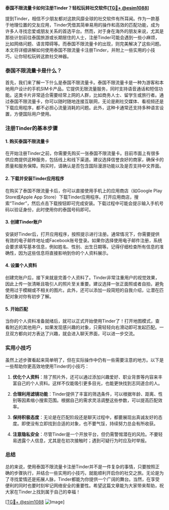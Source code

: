 **泰国不限流量卡如何注册Tinder？轻松玩转社交软件[[TG💪+ @esim1088](https://t.me/s/esim1088)]**

提到Tinder，相信不少朋友都对这款风靡全球的社交软件有所耳闻。作为一款基于地理位置的交友应用，Tinder凭借其简单易用的操作和高效的匹配功能，成为许多人寻找恋爱或朋友关系的首选平台。然而，对于身在海外的朋友来说，尤其是那些计划前往泰国旅游或长期居住的人士，注册Tinder可能会遇到一些小麻烦，比如网络问题、语言障碍等。而泰国不限流量卡的出现，则完美解决了这些问题。本文将详细讲解如何使用泰国不限流量卡注册Tinder，并附上一些实用的小技巧，让你轻松玩转这款社交神器。

### 泰国不限流量卡是什么？

首先，我们来了解一下什么是泰国不限流量卡。泰国不限流量卡是一种为游客和本地用户设计的手机SIM卡产品，它提供无限流量服务，同时支持语音通话和短信功能。这类卡片非常适合需要经常上网的人群，比如商务人士、留学生或旅行者。通过泰国不限流量卡，你可以随时随地连接互联网，无论是刷社交媒体、看视频还是下载应用程序，都不必担心流量消耗的问题。此外，这种卡通常还支持多种语言设置，方便国际用户使用。

### 注册Tinder的基本步骤

#### 1. 购买泰国不限流量卡
在开始注册Tinder之前，你需要先购买一张泰国不限流量卡。目前市面上有很多供应商提供这种服务，包括线上和线下渠道。建议选择信誉良好的商家，确保卡的质量和服务保障。购买时，请确认是否包含国际漫游功能以及是否支持中文界面。

#### 2. 下载并安装Tinder应用程序
在购买了泰国不限流量卡后，你可以直接使用手机上的应用商店（如Google Play Store或Apple App Store）下载Tinder应用程序。打开应用商店，搜索“Tinder”，然后点击下载按钮即可完成安装。下载过程中可能会提示输入手机号码以验证身份，此时使用你的泰国号码即可。

#### 3. 创建Tinder账户
安装好Tinder后，打开应用程序，按照提示进行注册。通常情况下，你需要提供有效的电子邮件地址或Facebook账号登录。如果你选择使用电子邮件注册，系统会要求填写基本信息，例如姓名、性别、出生日期等。记得仔细检查所有信息的准确性，因为这些信息将直接影响到你的个人资料展示。

#### 4. 设置个人资料
创建完账户后，接下来就是完善个人资料了。Tinder非常注重用户的视觉效果，因此上传一张清晰且吸引人的照片至关重要。建议选择一张正面照或者自拍，避免使用过于模糊或不相关的图片。此外，还可以添加一段简短的自我介绍，让潜在匹配对象对你有初步了解。

#### 5. 开始匹配
当你的个人资料准备就绪后，就可以正式开始使用Tinder了！打开地图模式，查看附近的其他用户，如果发现感兴趣的对象，只需轻轻向右滑动即可发起匹配。一旦双方都向对方表达了兴趣，就会进入聊天界面，可以进一步交流。

### 实用小技巧

虽然上述步骤看起来简单明了，但在实际操作中仍有一些需要注意的地方。以下是一些帮助你更高效地使用Tinder的小技巧：

1. **优化个人资料**：除了照片外，还可以通过添加兴趣爱好、职业背景等内容来丰富自己的个人资料。这样不仅能吸引更多目光，也能更快找到志同道合的人。
   
2. **合理利用滤镜功能**：Tinder提供了丰富的筛选条件，可以根据年龄、距离、性别等因素缩小搜索范围。根据自己的需求灵活调整这些参数，可以提高匹配效率。

3. **保持积极态度**：无论是在匹配阶段还是聊天过程中，都要展现出真诚友好的态度。即使没有立即找到合适的对象，也不要气馁，持续努力总会有所收获。

4. **注意隐私安全**：尽管Tinder是一个开放平台，但仍需警惕潜在的风险。不要轻易透露个人信息，尤其是在初次接触时；遇到可疑行为时应及时举报。

### 总结

总的来说，使用泰国不限流量卡注册Tinder并不是一件复杂的事情，只要按照正确的步骤执行，并结合一些实用的小技巧，就能顺利开启你的社交之旅。无论是为了寻找爱情还是拓展人脉，Tinder都能为你提供一个广阔的舞台。当然，在享受便利的同时也要时刻牢记网络安全的重要性。希望这篇文章能为大家带来帮助，祝大家在Tinder上找到属于自己的幸福！

[[TG💪+ @esim1088](https://t.me/s/esim1088) ![Image](https://i.postimg.cc/4NQfJmqS/Snipaste-2025-05-13-00-14-12.png)]